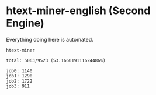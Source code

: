 # htext-miner-english (Second Engine)

Everything doing here is automated.

```
htext-miner

total: 5063/9523 (53.166019111624486%)

job0: 1140
job1: 1290
job2: 1722
job3: 911
```